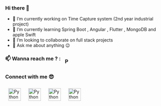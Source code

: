 ### Hi there 👋




- 🔭 I’m currently working on Time Capture system (2nd year industrial project)
- 🌱 I’m currently learning Spring Boot , Angular , Flutter , MongoDB and apple Swift
- 👯 I’m looking to collaborate on full stack projects
- 💬 Ask me about anything 😉 

### 📫 Wanna reach me ? :  <a href="mailto:kalpafernando1998@gmail.com"> <img src="https://cdn.jsdelivr.net/npm/simple-icons@v3/icons/gmail.svg" alt="Python" height="16" style="vertical-align:top; margin:10px"></a>


### Connect with me 😎
<p align="Left">
 <a href="https://www.linkedin.com/in/kalpa-d/" target="_blank" rel="noopener noreferrer"> <img src="https://cdn.jsdelivr.net/npm/simple-icons@v3/icons/linkedin.svg" alt="Python" height="40" style="vertical-align:top; margin:10px"></a>
 <a href="https://stackoverflow.com/users/11211493/kalpa-d-fernando"> <img src="https://cdn.jsdelivr.net/npm/simple-icons@v3/icons/stackoverflow.svg" alt="Python" height="40" style="vertical-align:top; margin:10px"></a>
   <a href="https://medium.com/@kalpafernando1998"> <img src="https://cdn.jsdelivr.net/npm/simple-icons@v3/icons/medium.svg" alt="Python" height="40" style="vertical-align:top; margin:10px"></a>
   <a href="https://www.facebook.com/kalpaf/"> <img src="https://cdn.jsdelivr.net/npm/simple-icons@v3/icons/facebook.svg" alt="Python" height="40" style="vertical-align:top; margin:10px"></a>
</p>
